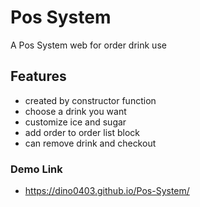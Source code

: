 # Pos System
A Pos System web for order drink use

## Features
- created by constructor function
- choose a drink you want
- customize ice and sugar
- add order to order list block
- can remove drink and checkout

### Demo Link
- https://dino0403.github.io/Pos-System/